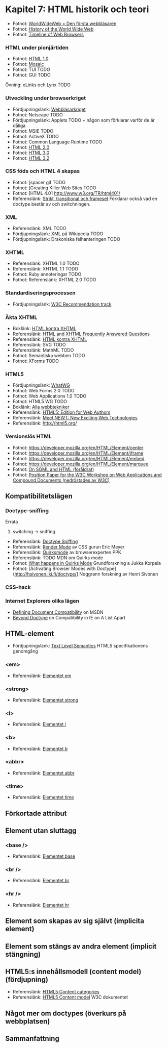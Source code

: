 # Kapitel 7: HTML historik och teori

 * Fotnot: [WorldWideWeb = Den första webbläsaren](http://en.wikipedia.org/wiki/WorldWideWeb)
 * Fotnot: [History of the World Wide Web](http://en.wikipedia.org/wiki/History_of_the_World_Wide\_Web)
 * Fotnot: [Timeline of Web Browsers](http://en.wikipedia.org/wiki/Timeline_of_web_browsers)

###  HTML under pionjärtiden

 * Fotnot: [HTML 1.0](http://www.w3.org/History/19921103-hypertext/hypertext/WWW/MarkUp/MarkUp.html)
 * Fotnot: [Mosaic](http://en.wikipedia.org/wiki/Mosaic_%28web_browser%29)
 * Fotnot: TUI TODO
 * Fotnot: GUI TODO

Övning: eLinks  och Lynx TODO

###  Utveckling under browserkriget

 * Fördjupningslänk: [Webbläsarkriget](http://en.wikipedia.org/wiki/Browser_wars)
 * Fotnot: Netscape TODO
 * Fördjupningslänk: Applets TODO + någon som förklarar varför de är dåliga
 * Fotnot: MSIE TODO
 * Fotnot: ActiveX TODO
 * Fotnot: Common Language Runtime TODO
 * Fotnot: [HTML 2.0](http://www.w3.org/MarkUp/html-spec/html-spec_toc.html)
 * Fotnot: [HTML 3.0](http://www.w3.org/MarkUp/html3/)
 * Fotnot: [HTML 3.2](http://www.w3.org/TR/REC-html32)

### CSS föds och HTML 4 skapas

 * Fotnot: [spacer gif TODO
 * Fotnot: [Creating Killer Web Sites TODO
 * Fotnot: [HTML 4.01 http://www.w3.org/TR/html401/
 * Referenslänk: [Strikt, transitional och frameset](http://reference.sitepoint.com/html/doctypes) Förklarar också vad en doctype består av och switchningen.

###  XML

 * Referenslänk: XML TODO
 * Fördjupningslänk: XML på Wikipedia TODO
 * Fördjupningslänk: Drakoniska felhanteringen TODO

###  XHTML

 * Referenslänk: XHTML 1.0 TODO
 * Referenslänk: XHTML 1.1 TODO
 * Fotnot: Ruby annoteringar TODO
 * Fotnot: Referenslänk: XHTML 2.0 TODO

###  Standardiseringsprocessen

 * Fördjupningslänk: [W3C Recommendation track](http://www.w3.org/2010/Talks/0119-next-web-plh/w3c_track.xhtml)

###  Äkta XHTML

 * Boklänk: [HTML kontra XHTML](http://wiki.whatwg.org/wiki/HTML_vs._XHTML)
 * Referenslänk: [HTML and XHTML Frequently Answered Questions](http://www.w3.org/MarkUp/2004/xhtml-faq#advantages)
 * Referenslänk: [HTML kontra XHTML](http://reference.sitepoint.com/html/html-vs-xhtml)
 * Referenslänk: SVG TODO
 * Referenslänk: MathML TODO
 * Fotnot: Semantiska webben TODO
 * Fotnot: XForms TODO

###  HTML5

 * Fördjupningslänk: [WhatWG](http://en.wikipedia.org/wiki/Whatwg)
 * Fotnot: Web Forms 2.0 TODO
 * Fotnot: Web Applications 1.0 TODO
 * Fotnot: HTML5 WG TODO
 * Boklänk: [Alla webbtekniker](http://platform.html5.org/)
 * Referenslänk: [HTML5: Edition for Web Authors](http://www.w3.org/TR/2011/WD-html5-author-20110809/Overview.html)
 * Referenslänk: [Meet NEWT: New Exciting Web Technologies](http://www.brucelawson.co.uk/2010/meet-newt-new-exciting-web-technologies/)
 * Referenslänk: http://html5.org/

###  Versionslös HTML

 * Fotnot: https://developer.mozilla.org/en/HTML/Element/center
 * Fotnot: https://developer.mozilla.org/en/HTML/Element/iframe
 * Fotnot: https://developer.mozilla.org/en/HTML/Element/embed
 * Fotnot: https://developer.mozilla.org/en/HTML/Element/marquee
 * Fotnot: [On SGML and HTML (föråldrat)](http://www.w3.org/TR/html401/intro/sgmltut.html)
 * Fotnot: [Position Paper for the W3C Workshop on Web Applications and Compound Documents (nedröstades av W3C)](http://www.w3.org/2004/04/webapps-cdf-ws/papers/opera.html)

## Kompatibilitetslägen

### Doctype-sniffing

Errata

 1. switching -> sniffing

 * Referenslänk: [Doctype Sniffing](http://reference.sitepoint.com/css/doctypesniffing)
 * Referenslänk: [Render Mode](http://www.ericmeyeroncss.com/bonus/render-mode.html) av CSS gurun Eric Meyer
 * Referenslänk: [Quirksmode](http://www.quirksmode.org/css/quirksmode.html) av browserexperten PPK
 * Referenslänk: TODO MDN om Quirks mode 
 * Fotnot: [What happens in Quirks Mode](http://www.cs.tut.fi/~jkorpela/quirks-mode.html) Grundforskning a Jukka Korpela
 * Fotnot: [Activating Browser Modes with Doctype](http://hsivonen.iki.fi/doctype/] Noggrann forskning av Henri Sivonen
 
### CSS-hack

### Internet Explorers olika lägen

 * [Defining Document Compatibility](http://msdn.microsoft.com/en-us/library/cc288325%28v=vs.85%29.aspx) on MSDN
 * [Beyond Doctype](http://www.alistapart.com/articles/beyonddoctype) on Compatibility in IE on A List Apart

## HTML-element

 * Fördjupningslänk: [Text Level Semantics](http://www.w3.org/TR/html5/text-level-semantics.html) HTML5 specifikationens genomgång

### \<em>

 * Referenslänk: [Elementet em](https://developer.mozilla.org/en/HTML/Element/em)

### \<strong>

 * Referenslänk: [Elementet strong](https://developer.mozilla.org/en/HTML/Element/strong)

### \<i>

 * Referenslänk: [Elementet i](https://developer.mozilla.org/en/HTML/Element/i)

### \<b>

 * Referenslänk: [Elementet b](https://developer.mozilla.org/en/HTML/Element/b)

### \<abbr>

 * Referenslänk: [Elementet abbr](https://developer.mozilla.org/en/HTML/Element/abbr)

### \<time>

 * Referenslänk: [Elementet time](https://developer.mozilla.org/en/HTML/Element/time)

## Förkortade attribut

## Element utan sluttagg

### \<base />

 * Referenslänk: [Elementet base](https://developer.mozilla.org/en/HTML/Element/base)

### \<br />

 * Referenslänk: [Elementet br](https://developer.mozilla.org/en/HTML/Element/br)

### \<hr />

 * Referenslänk: [Elementet hr](https://developer.mozilla.org/en/HTML/Element/hr)

## Element som skapas av sig självt (implicita element)

## Element som stängs av andra element (implicit stängning)

## HTML5:s innehållsmodell (content model) (fördjupning)

 * Referenslänk: [HTML5 Content categories](https://developer.mozilla.org/en/HTML/Content_categories)
 * Referenslänk: [HTML5 Content model](http://www.w3.org/TR/html5/content-models.html) W3C dokumentet

## Något mer om doctypes (överkurs på webbplatsen)

## Sammanfattning

